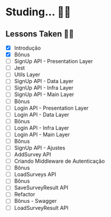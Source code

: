 # Studing... 👨‍💻

## Lessons Taken 👨‍🏫

- [x] Introdução
- [x] Bônus
- [ ] SignUp API - Presentation Layer
- [ ] Jest
- [ ] Utils Layer
- [ ] SignUp API - Data Layer
- [ ] SignUp API - Infra Layer
- [ ] SignUp API - Main Layer
- [ ] Bônus
- [ ] Login API - Presentation Layer
- [ ] Login API - Data Layer
- [ ] Bônus
- [ ] Login API - Infra Layer
- [ ] Login API - Main Layer
- [ ] Bônus
- [ ] SignUp API - Ajustes
- [ ] AddSurvey API
- [ ] Criando Middleware de Autenticação
- [ ] Bônus
- [ ] LoadSurveys API
- [ ] Bônus
- [ ] SaveSurveyResult API
- [ ] Refactor
- [ ] Bônus - Swagger
- [ ] LoadSurveyResult API
